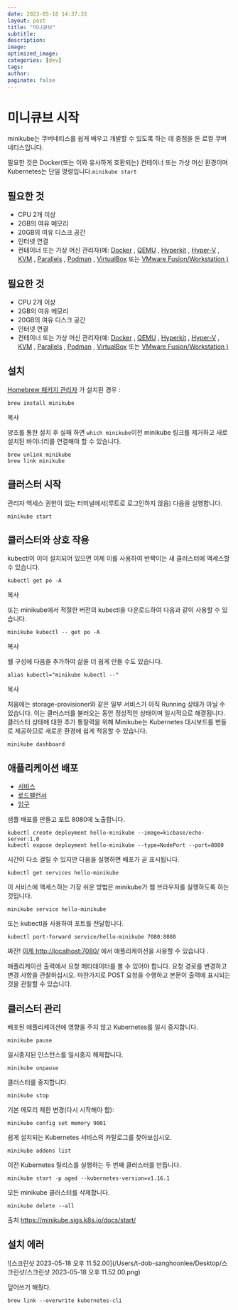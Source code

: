 ```yaml
---
date: 2023-05-18 14:37:33
layout: post
title: "미니큐브"
subtitle:
description:
image:
optimized_image:
categories: [dev]
tags:
author:
paginate: false
---
```

# 미니큐브 시작



minikube는 쿠버네티스를 쉽게 배우고 개발할 수 있도록 하는 데 중점을 둔 로컬 쿠버네티스입니다.

필요한 것은 Docker(또는 이와 유사하게 호환되는) 컨테이너 또는 가상 머신 환경이며 Kubernetes는 단일 명령입니다.`minikube start`

## 필요한 것

- CPU 2개 이상
- 2GB의 여유 메모리
- 20GB의 여유 디스크 공간
- 인터넷 연결
- 컨테이너 또는 가상 머신 관리자(예: [Docker](https://minikube.sigs.k8s.io/docs/drivers/docker/) , [QEMU](https://minikube.sigs.k8s.io/docs/drivers/qemu/) , [Hyperkit](https://minikube.sigs.k8s.io/docs/drivers/hyperkit/) , [Hyper-V](https://minikube.sigs.k8s.io/docs/drivers/hyperv/) , [KVM](https://minikube.sigs.k8s.io/docs/drivers/kvm2/) , [Parallels](https://minikube.sigs.k8s.io/docs/drivers/parallels/) , [Podman](https://minikube.sigs.k8s.io/docs/drivers/podman/) , [VirtualBox](https://minikube.sigs.k8s.io/docs/drivers/virtualbox/) 또는 [VMware Fusion/Workstation )](https://minikube.sigs.k8s.io/docs/drivers/vmware/)

##  

## 필요한 것

- CPU 2개 이상
- 2GB의 여유 메모리
- 20GB의 여유 디스크 공간
- 인터넷 연결
- 컨테이너 또는 가상 머신 관리자(예: [Docker](https://minikube.sigs.k8s.io/docs/drivers/docker/) , [QEMU](https://minikube.sigs.k8s.io/docs/drivers/qemu/) , [Hyperkit](https://minikube.sigs.k8s.io/docs/drivers/hyperkit/) , [Hyper-V](https://minikube.sigs.k8s.io/docs/drivers/hyperv/) , [KVM](https://minikube.sigs.k8s.io/docs/drivers/kvm2/) , [Parallels](https://minikube.sigs.k8s.io/docs/drivers/parallels/) , [Podman](https://minikube.sigs.k8s.io/docs/drivers/podman/) , [VirtualBox](https://minikube.sigs.k8s.io/docs/drivers/virtualbox/) 또는 [VMware Fusion/Workstation )](https://minikube.sigs.k8s.io/docs/drivers/vmware/)

## 설치

[Homebrew 패키지 관리자](https://brew.sh/) 가 설치된 경우 :

```shell
brew install minikube
```

복사

양조를 통한 설치 후 실패 하면 `which minikube`이전 minikube 링크를 제거하고 새로 설치된 바이너리를 연결해야 할 수 있습니다.

```shell
brew unlink minikube
brew link minikube
```

## 클러스터 시작

관리자 액세스 권한이 있는 터미널에서(루트로 로그인하지 않음) 다음을 실행합니다.

```shell
minikube start
```

## 클러스터와 상호 작용

kubectl이 이미 설치되어 있으면 이제 이를 사용하여 반짝이는 새 클러스터에 액세스할 수 있습니다.

```shell
kubectl get po -A
```

복사

또는 minikube에서 적절한 버전의 kubectl을 다운로드하여 다음과 같이 사용할 수 있습니다.

```shell
minikube kubectl -- get po -A
```

복사

쉘 구성에 다음을 추가하여 삶을 더 쉽게 만들 수도 있습니다.

```shell
alias kubectl="minikube kubectl --"
```

복사

처음에는 storage-provisioner와 같은 일부 서비스가 아직 Running 상태가 아닐 수 있습니다. 이는 클러스터를 불러오는 동안 정상적인 상태이며 일시적으로 해결됩니다. 클러스터 상태에 대한 추가 통찰력을 위해 Minikube는 Kubernetes 대시보드를 번들로 제공하므로 새로운 환경에 쉽게 적응할 수 있습니다.

```shell
minikube dashboard
```

## 애플리케이션 배포

- [서비스](https://minikube.sigs.k8s.io/docs/start/#)
- [로드밸런서](https://minikube.sigs.k8s.io/docs/start/#)
- [입구](https://minikube.sigs.k8s.io/docs/start/#)

샘플 배포를 만들고 포트 8080에 노출합니다.

```shell
kubectl create deployment hello-minikube --image=kicbase/echo-server:1.0
kubectl expose deployment hello-minikube --type=NodePort --port=8080
```



시간이 다소 걸릴 수 있지만 다음을 실행하면 배포가 곧 표시됩니다.

```shell
kubectl get services hello-minikube
```



이 서비스에 액세스하는 가장 쉬운 방법은 minikube가 웹 브라우저를 실행하도록 하는 것입니다.

```shell
minikube service hello-minikube
```



또는 kubectl을 사용하여 포트를 전달합니다.

```shell
kubectl port-forward service/hello-minikube 7080:8080
```



짜잔! [이제 http://localhost:7080/](http://localhost:7080/) 에서 애플리케이션을 사용할 수 있습니다 .

애플리케이션 출력에서 요청 메타데이터를 볼 수 있어야 합니다. 요청 경로를 변경하고 변경 사항을 관찰하십시오. 마찬가지로 POST 요청을 수행하고 본문이 출력에 표시되는 것을 관찰할 수 있습니다.

## 클러스터 관리

배포된 애플리케이션에 영향을 주지 않고 Kubernetes를 일시 중지합니다.

```shell
minikube pause
```



일시중지된 인스턴스를 일시중지 해제합니다.

```shell
minikube unpause
```



클러스터를 중지합니다.

```shell
minikube stop
```



기본 메모리 제한 변경(다시 시작해야 함):

```shell
minikube config set memory 9001
```



쉽게 설치되는 Kubernetes 서비스의 카탈로그를 찾아보십시오.

```shell
minikube addons list
```



이전 Kubernetes 릴리스를 실행하는 두 번째 클러스터를 만듭니다.

```shell
minikube start -p aged --kubernetes-version=v1.16.1
```



모든 minikube 클러스터를 삭제합니다.

```shell
minikube delete --all
```



출처
https://minikube.sigs.k8s.io/docs/start/



## 설치 에러

![스크린샷 2023-05-18 오후 11.52.00](/Users/t-dob-sanghoonlee/Desktop/스크린샷/스크린샷 2023-05-18 오후 11.52.00.png)



덮어쓰기 해줬다.

```shell
brew link --overwrite kubernetes-cli
```

